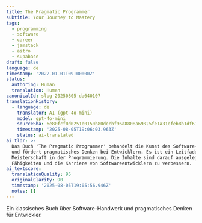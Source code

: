```yaml
---
title: The Pragmatic Programmer
subtitle: Your Journey to Mastery
tags:
  - programming
  - software
  - career
  - jamstack
  - astro
  - supabase
draft: false
language: de
timestamp: '2022-01-01T09:00:00Z'
status:
  authoring: Human
  translation: Human
canonicalId: slug-20250805-da640107
translationHistory:
  - language: de
    translator: AI (gpt-4o-mini)
    model: gpt-4o-mini
    sourceSha: 6e80fcf0d0251e0150b80decbf96a8808a69825fe1a31efeb8b1df611e57da69
    timestamp: '2025-08-05T19:06:03.963Z'
    status: ai-translated
ai_tldr: >-
  Das Buch 'The Pragmatic Programmer' behandelt die Kunst des Software-Handwerks
  und fördert pragmatisches Denken bei Entwicklern. Es ist ein Leitfaden für die
  Meisterschaft in der Programmierung. Die Inhalte sind darauf ausgelegt, die
  Fähigkeiten und die Karriere von Softwareentwicklern zu verbessern.
ai_textscore:
  translationQuality: 95
  originalClarity: 90
  timestamp: '2025-08-05T19:05:56.946Z'
  notes: []
---
```


Ein klassisches Buch über Software-Handwerk und pragmatisches Denken für Entwickler.
